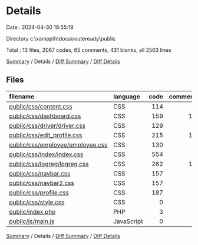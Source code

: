 # Details

Date : 2024-04-30 18:55:18

Directory c:\\xampp\\htdocs\\routeready\\public

Total : 13 files,  2067 codes, 65 comments, 431 blanks, all 2563 lines

[Summary](results.md) / Details / [Diff Summary](diff.md) / [Diff Details](diff-details.md)

## Files
| filename | language | code | comment | blank | total |
| :--- | :--- | ---: | ---: | ---: | ---: |
| [public/css/content.css](/public/css/content.css) | CSS | 114 | 4 | 21 | 139 |
| [public/css/dashboard.css](/public/css/dashboard.css) | CSS | 159 | 11 | 27 | 197 |
| [public/css/driver/driver.css](/public/css/driver/driver.css) | CSS | 129 | 2 | 32 | 163 |
| [public/css/edit_profile.css](/public/css/edit_profile.css) | CSS | 215 | 16 | 52 | 283 |
| [public/css/employee/employee.css](/public/css/employee/employee.css) | CSS | 130 | 2 | 31 | 163 |
| [public/css/index/index.css](/public/css/index/index.css) | CSS | 554 | 1 | 116 | 671 |
| [public/css/logreg/logreg.css](/public/css/logreg/logreg.css) | CSS | 262 | 18 | 46 | 326 |
| [public/css/navbar.css](/public/css/navbar.css) | CSS | 157 | 1 | 25 | 183 |
| [public/css/navbar2.css](/public/css/navbar2.css) | CSS | 157 | 2 | 28 | 187 |
| [public/css/profile.css](/public/css/profile.css) | CSS | 187 | 7 | 50 | 244 |
| [public/css/style.css](/public/css/style.css) | CSS | 0 | 0 | 1 | 1 |
| [public/index.php](/public/index.php) | PHP | 3 | 1 | 1 | 5 |
| [public/js/main.js](/public/js/main.js) | JavaScript | 0 | 0 | 1 | 1 |

[Summary](results.md) / Details / [Diff Summary](diff.md) / [Diff Details](diff-details.md)